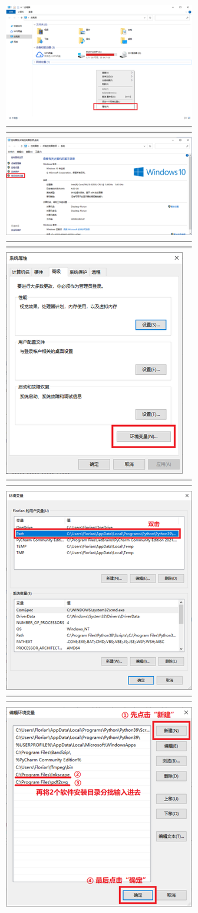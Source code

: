 ![](https://github.com/FlorianGu/latex-on-pycharm/blob/main/picture/11.png)
***
***
![](https://github.com/FlorianGu/latex-on-pycharm/blob/main/picture/12.png)
***
***
![](https://github.com/FlorianGu/latex-on-pycharm/blob/main/picture/13.png)
***
***
![](https://github.com/FlorianGu/latex-on-pycharm/blob/main/picture/14.png)
***
***
![](https://github.com/FlorianGu/latex-on-pycharm/blob/main/picture/15.png)